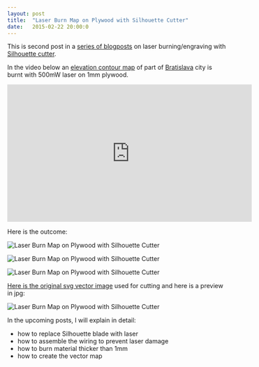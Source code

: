 ```yaml
---
layout: post
title:  "Laser Burn Map on Plywood with Silhouette Cutter"
date:   2015-02-22 20:00:0
---
```


This is second post in a [series of blogposts](https://petervojtek.github.io/diy/2015/01/30/silhouette-laser-engraver.html) on laser burning/engraving with [Silhouette cutter](http://www.amazon.com/Silhouette-SILHOUETTE-PORTRAIT-Portrait/dp/B009GZUPFA).

In the video below an [elevation contour map](http://wiki.openstreetmap.org/wiki/Relief_maps#Elevation_contour_lines) of part of [Bratislava](http://en.wikipedia.org/wiki/Bratislava) city is burnt with 500mW laser on 1mm plywood.

<iframe width="560" height="315" src="https://www.youtube.com/embed/ACFGVa-5SZM" frameborder="0" allowfullscreen></iframe>

Here is the outcome:

![Laser Burn Map on Plywood with Silhouette Cutter]({{site.baseurl}}/images/lasermap-02.jpg "Laser Burn Map on Plywood with Silhouette Cutter")

![Laser Burn Map on Plywood with Silhouette Cutter]({{site.baseurl}}/images/lasermap-01.jpg "Laser Burn Map on Plywood with Silhouette Cutter")

![Laser Burn Map on Plywood with Silhouette Cutter]({{site.baseurl}}/images/lasermap-03.jpg "Laser Burn Map on Plywood with Silhouette Cutter")

[Here is the original svg vector image]({{site.baseurl}}/images/lasermap-bratislava.svg) used for cutting and here is a preview in jpg:

![Laser Burn Map on Plywood with Silhouette Cutter]({{site.baseurl}}/images/lasermap-bratislava-src.jpg "Laser Burn Map on Plywood with Silhouette Cutter")

In the upcoming posts, I will explain in detail:

* how to replace Silhouette blade with laser
* how to assemble the wiring to prevent laser damage
* how to burn material thicker than 1mm
* how to create the vector map


